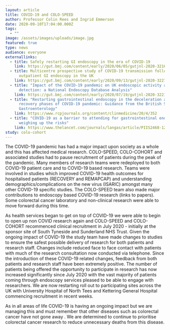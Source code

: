 ```yaml
---
layout: article
title: COVID-19 and COLO-SPEED
author: Professor Colin Rees and Ingrid Emmerson
date: 2020-09-10T17:04:00.000Z
tags:
  - ""
image: /assets/images/uploads/image.jpg
featured: true
type: news
audience: everyone
externallinks:
  - title: Safely restarting GI endoscopy in the era of COVID-19
    link: https://gut.bmj.com/content/early/2020/06/05/gutjnl-2020-321688
  - title: Multicentre prospective study of COVID-19 transmission following
      outpatient GI endoscopy in the UK
    link: https://gut.bmj.com/content/early/2020/09/13/gutjnl-2020-322730
  - title: "Impact of the COVID-19 pandemic on UK endoscopic activity and cancer
      detection: a National Endoscopy Database Analysis"
    link: https://gut.bmj.com/content/early/2020/07/19/gutjnl-2020-322179
  - title: "Restarting gastrointestinal endoscopy in the deceleration and early
      recovery phases of COVID-19 pandemic: Guidance from the British Society of
      Gastroenterology"
    link: https://www.rcpjournals.org/content/clinmedicine/20/4/352
  - title: "COVID-19 as a barrier to attending for gastrointestinal endoscopy:
      weighing up the risks"
    link: https://www.thelancet.com/journals/langas/article/PIIS2468-1253(20)30268-5/fulltext
study: colo-cohort
---
```

The COVID-19 pandemic has had a major impact upon society as a whole and this has affected medical research. COLO-SPEED, COLO-COHORT and associated studies had to pause recruitment of patients during the peak of the pandemic. Many members of research teams were redeployed to both COVID-19 patient care and to COVID-19 based research. Teams were involved in studies which improved COVID-19 health outcomes for hospitalised patients (RECOVERY and REMAPCAP) and understanding demographics/complications on the new virus (ISARIC) amongst many other COVID-19 specific studies. The COLO-SPEED team also made major contributions to endoscopy based COVID-19 research (links to papers). Some colorectal cancer laboratory and non-clinical research were able to move forward during this time.

As health services began to get on top of COVID-19 we were able to begin to open up non COVID research again and COLO-SPEED and COLO-COHORT recommenced clinical recruitment in July 2020 - initially at the sponsor site of South Tyneside and Sunderland NHS Trust. Given the ongoing impact of COVID-19 the study team have made changes to studies to ensure the safest possible delivery of research for both patients and research staff. Changes include reduced face to face contact with patients with much of the research consultation now conducted via telephone. Since the introduction of these COVID-19 related changes, feedback from both patients and research staff have been extremely positive. The number of patients being offered the opportunity to participate in research has now increased significantly since July 2020 with the vast majority of patients coming through endoscopy services pleased to be able to engage with researchers. We are now restarting roll out to participating sites across the UK with University Hospital of North Tees and Kettering General Hospital commencing recruitment in recent weeks.

As in all areas of life COVID-19 is having an ongoing impact but we are managing this and must remember that other diseases such as colorectal cancer have not gone away . We are determined to continue to prioritise colorectal cancer research to reduce unnecessary deaths from this disease.